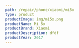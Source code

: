 ```yaml
---
path: /repair/phone/xiaomi/mi5x
type: product
productImage: img/mi5x.png
productName: Mi 5x
productBrand: Xiaomi
productDescription: dfdf
productYear: 2017
---
```

